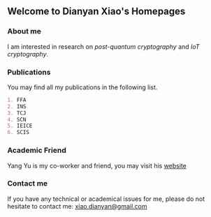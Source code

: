 ## Welcome to Dianyan Xiao's Homepages

### About me

I am interested in research on _post-quantum cryptography_ and _IoT cryptography_.

### Publications

You may find all my publications in the following list.

```markdown
1. FFA
2. INS
3. TCJ
4. SCN
5. IEICE
6. SCIS
```

### Academic Friend

Yang Yu is my co-worker and friend, you may visit his [website](aaaaa)

### Contact me

If you have any technical or academical issues for me, please do not hesitate to contact me: xiao.dianyan@gmail.com
